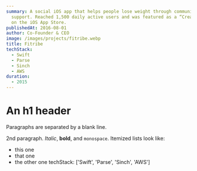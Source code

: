 ```yaml
---
summary: A social iOS app that helps people lose weight through community
  support. Reached 1,500 daily active users and was featured as a “Creative App”
  on the iOS App Store.
publishedAt: 2016-08-01
author: Co-Founder & CEO
image: /images/projects/fitribe.webp
title: Fitribe
techStack:
  - Swift
  - Parse
  - Sinch
  - AWS
duration:
  - 2015
---
```

# An h1 header

Paragraphs are separated by a blank line.

2nd paragraph. _Italic_, **bold**, and `monospace`. Itemized lists look like:

  * this one
  * that one
  * the other one
  techStack: ['Swift', 'Parse', 'Sinch', 'AWS']
